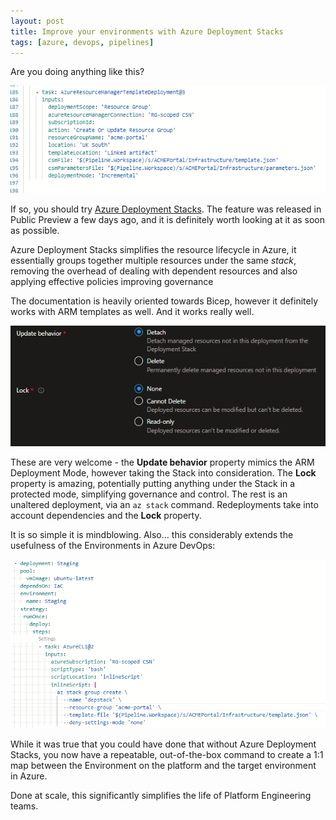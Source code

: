 ```yaml
---
layout: post
title: Improve your environments with Azure Deployment Stacks
tags: [azure, devops, pipelines]
---
```

Are you doing anything like this?

![](/images/posts/2023-07-26_21-06-30.png)

If so, you should try [Azure Deployment Stacks](https://learn.microsoft.com/en-us/azure/azure-resource-manager/bicep/deployment-stacks?tabs=azure-cli). The feature was released in Public Preview a few days ago, and it is definitely worth looking at it as soon as possible.

Azure Deployment Stacks simplifies the resource lifecycle in Azure, it essentially groups together multiple resources under the same _stack_, removing the overhead of dealing with dependent resources and also applying effective policies improving governance

The documentation is heavily oriented towards Bicep, however it definitely works with ARM templates as well. And it works really well.

![](/images/posts/2023-07-26_21-13-45.png)

These are very welcome - the **Update behavior**  property mimics the ARM Deployment Mode, however taking the Stack into consideration. The **Lock** property is amazing, potentially putting anything under the Stack in a protected mode, simplifying governance and control. The rest is an unaltered deployment, via an `az stack` command. Redeployments take into account dependencies and the **Lock** property.

It is so simple it is mindblowing. Also... this considerably extends the usefulness of the Environments in Azure DevOps:

![](/images/posts/2023-07-26_21-22-02.png)

While it was true that you could have done that without Azure Deployment Stacks, you now have a repeatable, out-of-the-box command to create a 1:1 map between the Environment on the platform and the target environment in Azure.  

Done at scale, this significantly simplifies the life of Platform Engineering teams.